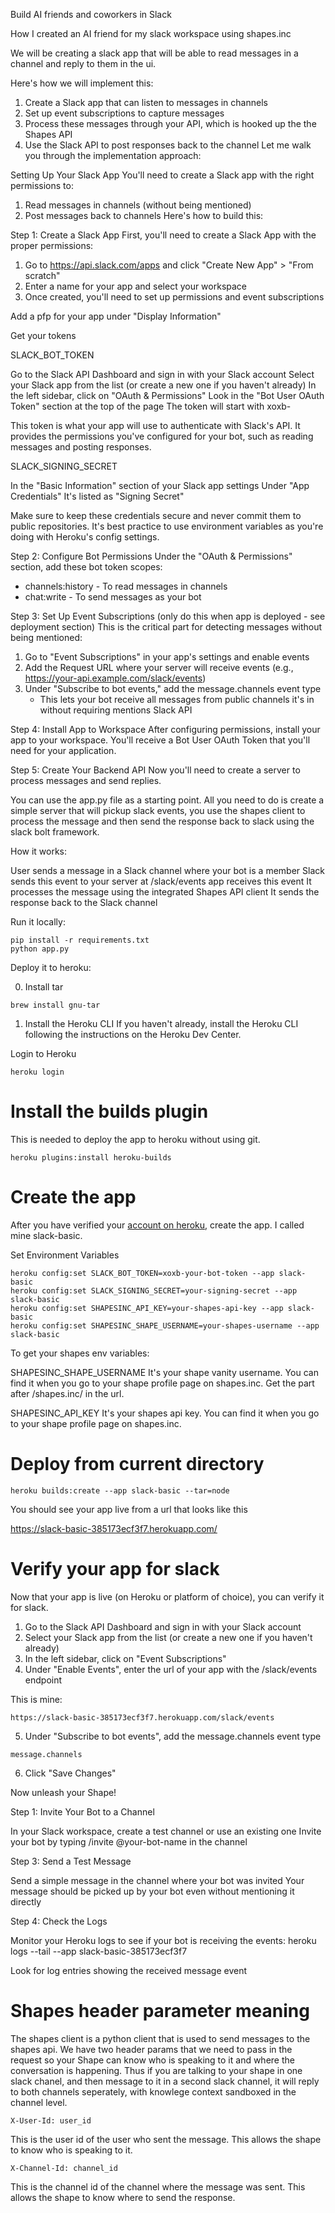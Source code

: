 Build AI friends and coworkers in Slack

How I created an AI friend for my slack workspace using shapes.inc

We will be creating a slack app that will be able to read messages in a channel and reply to them in the ui.

Here's how we will implement this:

1. Create a Slack app that can listen to messages in channels
2. Set up event subscriptions to capture messages
3. Process these messages through your API, which is hooked up the the Shapes API
4. Use the Slack API to post responses back to the channel
   Let me walk you through the implementation approach:

Setting Up Your Slack App
You'll need to create a Slack app with the right permissions to:

1. Read messages in channels (without being mentioned)
2. Post messages back to channels
   Here's how to build this:

Step 1: Create a Slack App
First, you'll need to create a Slack App with the proper permissions:

1. Go to https://api.slack.com/apps and click "Create New App" > "From scratch"
2. Enter a name for your app and select your workspace
3. Once created, you'll need to set up permissions and event subscriptions

Add a pfp for your app under "Display Information"

Get your tokens

SLACK_BOT_TOKEN

Go to the Slack API Dashboard and sign in with your Slack account
Select your Slack app from the list (or create a new one if you haven't already)
In the left sidebar, click on "OAuth & Permissions"
Look in the "Bot User OAuth Token" section at the top of the page
The token will start with xoxb-

This token is what your app will use to authenticate with Slack's API. It provides the permissions you've configured for your bot, such as reading messages and posting responses.

SLACK_SIGNING_SECRET

In the "Basic Information" section of your Slack app settings
Under "App Credentials"
It's listed as "Signing Secret"

Make sure to keep these credentials secure and never commit them to public repositories. It's best practice to use environment variables as you're doing with Heroku's config settings.

Step 2: Configure Bot Permissions
Under the "OAuth & Permissions" section, add these bot token scopes:

- channels:history - To read messages in channels
- chat:write - To send messages as your bot

Step 3: Set Up Event Subscriptions (only do this when app is deployed - see deployment section)
This is the critical part for detecting messages without being mentioned:

1. Go to "Event Subscriptions" in your app's settings and enable events
2. Add the Request URL where your server will receive events (e.g., https://your-api.example.com/slack/events)
3. Under "Subscribe to bot events," add the message.channels event type
   - This lets your bot receive all messages from public channels it's in without requiring mentions Slack API

Step 4: Install App to Workspace
After configuring permissions, install your app to your workspace. You'll receive a Bot User OAuth Token that you'll need for your application.

Step 5: Create Your Backend API
Now you'll need to create a server to process messages and send replies.

You can use the app.py file as a starting point. All you need to do is create a simple server that will pickup slack events, you use the shapes client to process the message and then send the response back to slack using the slack bolt framework.

How it works:

User sends a message in a Slack channel where your bot is a member
Slack sends this event to your server at /slack/events
app receives this event
It processes the message using the integrated Shapes API client
It sends the response back to the Slack channel

Run it locally:

```
pip install -r requirements.txt
python app.py
```

Deploy it to heroku:

0. Install tar

```
brew install gnu-tar
```

1. Install the Heroku CLI
   If you haven't already, install the Heroku CLI following the instructions on the Heroku Dev Center.

Login to Heroku

```
heroku login
```

# Install the builds plugin

This is needed to deploy the app to heroku without using git.

```
heroku plugins:install heroku-builds
```

# Create the app

After you have verified your [account on heroku](https://devcenter.heroku.com/articles/account-verification), create the app. I called mine slack-basic.

Set Environment Variables

```
heroku config:set SLACK_BOT_TOKEN=xoxb-your-bot-token --app slack-basic
heroku config:set SLACK_SIGNING_SECRET=your-signing-secret --app slack-basic
heroku config:set SHAPESINC_API_KEY=your-shapes-api-key --app slack-basic
heroku config:set SHAPESINC_SHAPE_USERNAME=your-shapes-username --app slack-basic
```

To get your shapes env variables:

SHAPESINC_SHAPE_USERNAME
It's your shape vanity username. You can find it when you go to your shape profile page on shapes.inc. Get the part after /shapes.inc/ in the url.

SHAPESINC_API_KEY
It's your shapes api key. You can find it when you go to your shape profile page on shapes.inc.

# Deploy from current directory

```
heroku builds:create --app slack-basic --tar=node
```

You should see your app live from a url that looks like this

https://slack-basic-385173ecf3f7.herokuapp.com/

# Verify your app for slack

Now that your app is live (on Heroku or platform of choice), you can verify it for slack.

1. Go to the Slack API Dashboard and sign in with your Slack account
2. Select your Slack app from the list (or create a new one if you haven't already)
3. In the left sidebar, click on "Event Subscriptions"
4. Under "Enable Events", enter the url of your app with the /slack/events endpoint

This is mine:

```
https://slack-basic-385173ecf3f7.herokuapp.com/slack/events
```

5. Under "Subscribe to bot events", add the message.channels event type

```
message.channels
```

6. Click "Save Changes"

Now unleash your Shape!

Step 1: Invite Your Bot to a Channel

In your Slack workspace, create a test channel or use an existing one
Invite your bot by typing /invite @your-bot-name in the channel

Step 3: Send a Test Message

Send a simple message in the channel where your bot was invited
Your message should be picked up by your bot even without mentioning it directly

Step 4: Check the Logs

Monitor your Heroku logs to see if your bot is receiving the events:
heroku logs --tail --app slack-basic-385173ecf3f7

Look for log entries showing the received message event

# Shapes header parameter meaning

The shapes client is a python client that is used to send messages to the shapes api. We have two header params that we need to pass in the request so your Shape can know who is speaking to it and where the conversation is happening. Thus if you are talking to your shape in one slack chanel, and then message to it in a second slack channel, it will reply to both channels seperately, with knowlege context sandboxed in the channel level.

```
X-User-Id: user_id
```

This is the user id of the user who sent the message. This allows the shape to know who is speaking to it.

```
X-Channel-Id: channel_id
```

This is the channel id of the channel where the message was sent. This allows the shape to know where to send the response.
